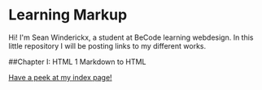 # Learning Markup

Hi! I'm Sean Winderickx, a student at BeCode learning webdesign. In this little repository I will be posting links to my different works.

##Chapter I: HTML
1 Markdown to HTML

[Have a peek at my index page!](https://htmlpreview.github.io/?https://github.com/SeanWinderickx/Learning-Markup/blob/master/index.html)